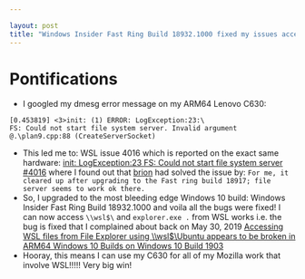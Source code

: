 ```yaml
---

layout: post
title: "Windows Insider Fast Ring Build 18932.1000 fixed my issues accessing \\\\wsl$ as well as running explorer.exe on Lenovo Yoga C630 ARM64. Thanks to WSL issue 4016"
---
```


# Pontifications

* I googled my dmesg error message on my ARM64 Lenovo C630:

```
[0.453819] <3>init: (1) ERROR: LogException:23:\
FS: Could not start file system server. Invalid argument @.\plan9.cpp:88 (CreateServerSocket)
```

* This led me to: WSL issue 4016 which is reported on the exact same hardware:   [init: LogException:23 FS: Could not start file system server #4016](https://github.com/microsoft/WSL/issues/4016)  where I found out that [brion](https://github.com/brion) had solved the issue by: ```For me, it cleared up after upgrading to the Fast ring build 18917; file server seems to work ok there.```
* So, I upgraded to  the most bleeding edge Windows 10 build: Windows Insider Fast Ring Build 18932.1000 and voila all the bugs were fixed! I can now access ```\\wsl$\``` and ```explorer.exe .``` from WSL works i.e. the bug is fixed that I complained about back on May 30, 2019 [Accessing WSL files from File Explorer using  \\\wsl$\Ubuntu appears to be broken in ARM64 Windows 10 Builds on Windows  10 Build 1903](http://rolandtanglao.com/2019/05/30/p2-accessing-wsl-files-from-file-explorer-using-wsl-file-explorer-arm64-windows10-build-1903/)
* Hooray, this means I can use my C630 for all of my Mozilla work that involve WSL!!!!! Very big win!
